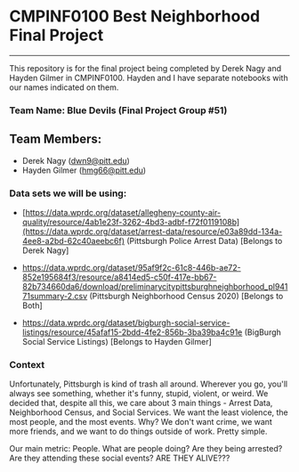 # CMPINF0100 Best Neighborhood Final Project
--------------------------------------------

This repository is for the final project being completed by Derek Nagy and Hayden Gilmer in CMPINF0100. Hayden and I have separate notebooks with our names indicated on them. 

### Team Name: Blue Devils (Final Project Group #51)

## Team Members:
* Derek Nagy (dwn9@pitt.edu)
* Hayden Gilmer (hmg66@pitt.edu)

### Data sets we will be using: 

* [https://data.wprdc.org/dataset/allegheny-county-air-quality/resource/4ab1e23f-3262-4bd3-adbf-f72f0119108b](https://data.wprdc.org/dataset/arrest-data/resource/e03a89dd-134a-4ee8-a2bd-62c40aeebc6f) (Pittsburgh Police Arrest Data) [Belongs to Derek Nagy]

* https://data.wprdc.org/dataset/95af9f2c-61c8-446b-ae72-852e195684f3/resource/a8414ed5-c50f-417e-bb67-82b734660da6/download/preliminarycitypittsburghneighborhood_pl94171summary-2.csv (Pittsburgh Neighborhood Census 2020) [Belongs to Both]

* https://data.wprdc.org/dataset/bigburgh-social-service-listings/resource/45afaf15-2bdd-4fe2-856b-3ba39ba4c91e (BigBurgh Social Service Listings) [Belongs to Hayden Gilmer]

### Context

Unfortunately, Pittsburgh is kind of trash all around. Wherever you go, you'll always see something, whether it's funny, stupid, violent, or weird. We decided that, despite all this, we care about 3 main things - Arrest Data, Neighborhood Census, and Social Services. We want the least violence, the most people, and the most events. Why? We don't want crime, we want more friends, and we want to do things outside of work. Pretty simple.   

Our main metric: People. What are people doing? Are they being arrested? Are they attending these social events? ARE THEY ALIVE???
